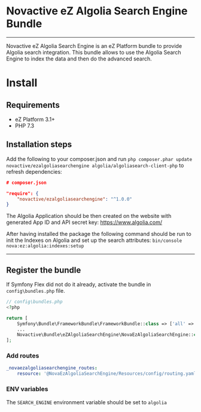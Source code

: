 # Novactive eZ Algolia Search Engine Bundle

----

Novactive eZ Algolia Search Engine is an eZ Platform bundle to provide Algolia search integration.
This bundle allows to use the Algolia Search Engine to index the data and then do the advanced search.

# Install

## Requirements

* eZ Platform 3.1+
* PHP 7.3

## Installation steps


Add the following to your composer.json and run `php composer.phar update novactive/ezalgoliasearchengine algolia/algoliasearch-client-php` to refresh dependencies:

```json
# composer.json

"require": {
    "novactive/ezalgoliasearchengine": "^1.0.0"
}
```

The Algolia Application should be then created on the website with generated App ID and API secret key: https://www.algolia.com/

After having installed the package the following command should be run to init the Indexes on Algolia and set up the search attributes:
`bin/console nova:ez:algolia:indexes:setup`

----

## Register the bundle

If Symfony Flex did not do it already, activate the bundle in `config\bundles.php` file.

```php
// config\bundles.php
<?php

return [
    Symfony\Bundle\FrameworkBundle\FrameworkBundle::class => ['all' => true],
    ...
    Novactive\Bundle\eZAlgoliaSearchEngine\NovaEzAlgoliaSearchEngine::class => ['all' => true],
];
```

### Add routes

```yaml
_novaezalgoliasearchengine_routes:
    resource: '@NovaEzAlgoliaSearchEngine/Resources/config/routing.yaml'
```

### ENV variables

The `SEARCH_ENGINE` environment variable  should be set to `algolia`

